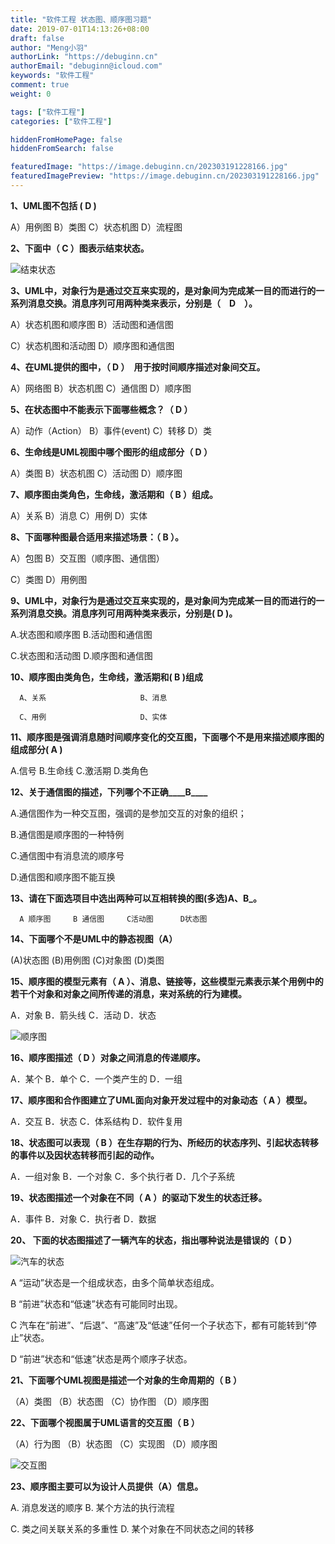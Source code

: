 ```yaml
---
title: "软件工程 状态图、顺序图习题"
date: 2019-07-01T14:13:26+08:00
draft: false
author: "Meng小羽"
authorLink: "https://debuginn.cn"
authorEmail: "debuginn@icloud.com"
keywords: "软件工程"
comment: true
weight: 0

tags: ["软件工程"]
categories: ["软件工程"]

hiddenFromHomePage: false
hiddenFromSearch: false

featuredImage: "https://image.debuginn.cn/202303191228166.jpg"
featuredImagePreview: "https://image.debuginn.cn/202303191228166.jpg"
---
```



**1、UML图不包括 ( D )**

A）用例图   B）类图   C）状态机图   D）流程图

**2、下面中（   C   ）图表示结束状态。**

![结束状态](https://image.debuginn.cn/202303231428357.png)

**3、UML中，对象行为是通过交互来实现的，是对象间为完成某一目的而进行的一系列消息交换。消息序列可用两种类来表示，分别是（　D　）。**

A）状态机图和顺序图        B）活动图和通信图

C）状态机图和活动图        D）顺序图和通信图

**4、在UML提供的图中，（   D   ）　用于按时间顺序描述对象间交互。**

A）网络图       B）状态机图       C）通信图     D）顺序图

**5、在状态图中不能表示下面哪些概念？（    D    ）**

A）动作（Action） B）事件(event)    C）转移       D）类

**6、生命线是UML视图中哪个图形的组成部分（     D    ）**

A）类图       B）状态机图          C）活动图      D）顺序图

**7、顺序图由类角色，生命线，激活期和（   B   ）组成。**

A）关系      B）消息       C）用例       D）实体

**8、下面哪种图最合适用来描述场景：（  B   ）。**

A）包图                         B）交互图（顺序图、通信图）

C）类图                         D）用例图

**9、UML中，对象行为是通过交互来实现的，是对象间为完成某一目的而进行的一系列消息交换。消息序列可用两种类来表示，分别是( D  )。**

A.状态图和顺序图              B.活动图和通信图

C.状态图和活动图              D.顺序图和通信图

**10、顺序图由类角色，生命线，激活期和( B  )组成**

      A、关系                     B、消息

      C、用例                     D、实体

**11、顺序图是强调消息随时间顺序变化的交互图，下面哪个不是用来描述顺序图的组成部分( A  )**

A.信号     B.生命线      C.激活期      D.类角色

**12、关于通信图的描述，下列哪个不正确____B____**

A.通信图作为一种交互图，强调的是参加交互的对象的组织；

B.通信图是顺序图的一种特例

C.通信图中有消息流的顺序号

D.通信图和顺序图不能互换

**13、请在下面选项目中选出两种可以互相转换的图(多选)____A、B_____。**

      A 顺序图     B 通信图     C活动图      D状态图

**14、下面哪个不是UML中的静态视图（A）**

(A)状态图 (B)用例图  (C)对象图  (D)类图

**15、顺序图的模型元素有（  A  ）、消息、链接等，这些模型元素表示某个用例中的若干个对象和对象之间所传递的消息，来对系统的行为建模。**

A．对象           B．箭头线         C．活动           D．状态

![顺序图](https://image.debuginn.cn/202303231429539.png)

**16、顺序图描述（ D   ）对象之间消息的传递顺序。**

A．某个           B．单个           C．一个类产生的      D．一组

**17、顺序图和合作图建立了UML面向对象开发过程中的对象动态（  A  ）模型。**

A．交互           B．状态           C．体系结构       D．软件复用

**18、状态图可以表现（   B ）在生存期的行为、所经历的状态序列、引起状态转移的事件以及因状态转移而引起的动作。**

A．一组对象       B．一个对象       C．多个执行者     D．几个子系统

**19、状态图描述一个对象在不同（  A    ）的驱动下发生的状态迁移。**

A．事件             B．对象           C．执行者         D．数据

**20、 下面的状态图描述了一辆汽车的状态，指出哪种说法是错误的（ D  ）**

![汽车的状态](https://image.debuginn.cn/202303231430595.png)

A  “运动”状态是一个组成状态，由多个简单状态组成。

B  “前进”状态和“低速”状态有可能同时出现。

C  汽车在“前进”、“后退”、“高速”及“低速”任何一个子状态下，都有可能转到“停止”状态。

D  “前进”状态和“低速”状态是两个顺序子状态。

**21、下面哪个UML视图是描述一个对象的生命周期的（  B  ）**

（A）类图     （B）状态图          （C）协作图          （D）顺序图

**22、下面哪个视图属于UML语言的交互图（    B    ）**

（A）行为图   （B）状态图        （C）实现图          （D）顺序图

![交互图](https://image.debuginn.cn/202303231432339.png)

**23、顺序图主要可以为设计人员提供（A）信息。**

A. 消息发送的顺序             B. 某个方法的执行流程

C. 类之间关联关系的多重性     D. 某个对象在不同状态之间的转移